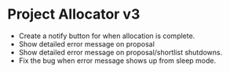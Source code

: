 # Project Allocator v3

* Create a notify button for when allocation is complete.
* Show detailed error message on proposal
* Show detailed error message on proposal/shortlist shutdowns.
* Fix the bug when error message shows up from sleep mode.
